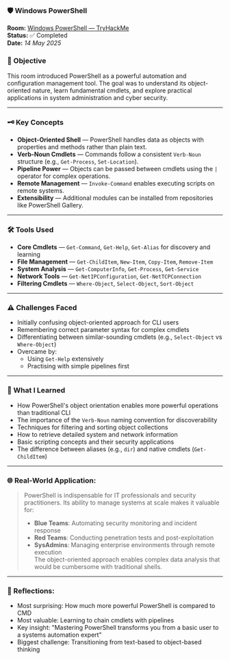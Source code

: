 ### 🛡️ Windows PowerShell

**Room:** [Windows PowerShell — TryHackMe](https://tryhackme.com/room/windowspowershell)  
**Status:** ✅ Completed  
**Date:** *14 May 2025*  

### 🎯 Objective
This room introduced PowerShell as a powerful automation and configuration management tool. The goal was to understand its object-oriented nature, learn fundamental cmdlets, and explore practical applications in system administration and cyber security.

---

### 🗝️ Key Concepts  
- **Object-Oriented Shell** — PowerShell handles data as objects with properties and methods rather than plain text.  
- **Verb-Noun Cmdlets** — Commands follow a consistent `Verb-Noun` structure (e.g., `Get-Process`, `Set-Location`).  
- **Pipeline Power** — Objects can be passed between cmdlets using the `|` operator for complex operations.  
- **Remote Management** — `Invoke-Command` enables executing scripts on remote systems.  
- **Extensibility** — Additional modules can be installed from repositories like PowerShell Gallery.  

---

### 🛠️ Tools Used
- **Core Cmdlets** — `Get-Command`, `Get-Help`, `Get-Alias` for discovery and learning  
- **File Management** — `Get-ChildItem`, `New-Item`, `Copy-Item`, `Remove-Item`  
- **System Analysis** — `Get-ComputerInfo`, `Get-Process`, `Get-Service`  
- **Network Tools** — `Get-NetIPConfiguration`, `Get-NetTCPConnection`  
- **Filtering Cmdlets** — `Where-Object`, `Select-Object`, `Sort-Object`  

---

### ⚠️ Challenges Faced
- Initially confusing object-oriented approach for CLI users  
- Remembering correct parameter syntax for complex cmdlets  
- Differentiating between similar-sounding cmdlets (e.g., `Select-Object` vs `Where-Object`)  
- Overcame by:  
  - Using `Get-Help` extensively  
  - Practising with simple pipelines first  

---

### 🧠 What I Learned
- How PowerShell's object orientation enables more powerful operations than traditional CLI  
- The importance of the `Verb-Noun` naming convention for discoverability  
- Techniques for filtering and sorting object collections  
- How to retrieve detailed system and network information  
- Basic scripting concepts and their security applications  
- The difference between aliases (e.g., `dir`) and native cmdlets (`Get-ChildItem`)  

---

### 🌐 Real-World Application:
> PowerShell is indispensable for IT professionals and security practitioners. Its ability to manage systems at scale makes it valuable for:
> - **Blue Teams**: Automating security monitoring and incident response  
> - **Red Teams**: Conducting penetration tests and post-exploitation  
> - **SysAdmins**: Managing enterprise environments through remote execution  
> The object-oriented approach enables complex data analysis that would be cumbersome with traditional shells.

---

### 💭 Reflections:
- Most surprising: How much more powerful PowerShell is compared to CMD  
- Most valuable: Learning to chain cmdlets with pipelines  
- Key insight: "Mastering PowerShell transforms you from a basic user to a systems automation expert"  
- Biggest challenge: Transitioning from text-based to object-based thinking  
